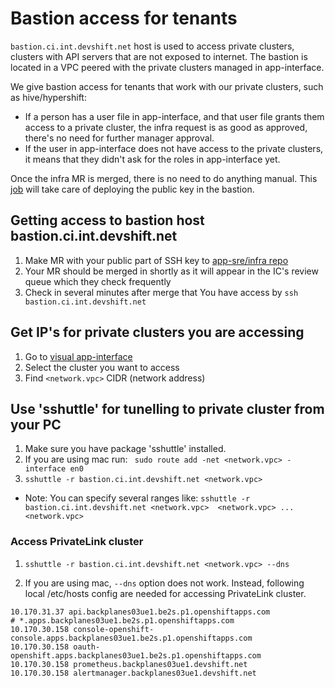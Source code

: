 # Bastion access for tenants

`bastion.ci.int.devshift.net` host is used to access private clusters, clusters with API servers that are not exposed to internet. The bastion is located in a VPC peered with the private clusters managed in app-interface.

We give bastion access for tenants that work with our private clusters, such as hive/hypershift:

* If a person has a user file in app-interface, and that user file grants them access to a private cluster, the infra request is as good as approved, there's no need for further manager approval.
* If the user in app-interface does not have access to the private clusters, it means that they didn't ask for the roles in app-interface yet.

Once the infra MR is merged, there is no need to do anything manual. This [job](https://ci.int.devshift.net/job/node-user-housekeeping/) will take care of deploying the public key in the bastion.

## Getting access to bastion host bastion.ci.int.devshift.net
1. Make MR with your public part of SSH key to [app-sre/infra repo](https://gitlab.cee.redhat.com/app-sre/infra/-/blob/master/ansible/hosts/host_vars/bastion.ci.int.devshift.net)
1. Your MR should be merged in shortly as it will appear in the IC's review queue which they check frequently
1. Check in several minutes after merge that You have access by `ssh bastion.ci.int.devshift.net`

## Get IP's for private clusters you are accessing
1. Go to [visual app-interface](https://visual-app-interface.devshift.net/clusters)
1. Select the cluster you want to access
1. Find `<network.vpc>` CIDR (network address)

## Use 'sshuttle' for tunelling to private cluster from your PC
1. Make sure you have package 'sshuttle' installed.
1. If you are using mac run: 
` sudo route add -net <network.vpc> -interface en0`
1. `sshuttle -r bastion.ci.int.devshift.net <network.vpc>`
* Note: You can specify several ranges like: `sshuttle -r bastion.ci.int.devshift.net <network.vpc>  <network.vpc> ...  <network.vpc>`


### Access PrivateLink cluster

1. `sshuttle -r bastion.ci.int.devshift.net <network.vpc> --dns`

1. If you are using mac, `--dns` option does not work. Instead, following local /etc/hosts config are needed for accessing PrivateLink cluster.
```
10.170.31.37 api.backplanes03ue1.be2s.p1.openshiftapps.com
# *.apps.backplanes03ue1.be2s.p1.openshiftapps.com
10.170.30.158 console-openshift-console.apps.backplanes03ue1.be2s.p1.openshiftapps.com
10.170.30.158 oauth-openshift.apps.backplanes03ue1.be2s.p1.openshiftapps.com
10.170.30.158 prometheus.backplanes03ue1.devshift.net
10.170.30.158 alertmanager.backplanes03ue1.devshift.net
```
